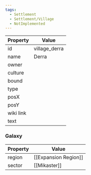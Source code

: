 ```yaml
---
tags:
  - Settlement
  - Settlement/Village
  - NotImplemented
---
```


| Property  | Value         |
| --------- | ------------- |
| id        | village_derra |
| name      | Derra         |
| owner     |               |
| culture   |               |
| bound     |               |
| type      |               |
| posX      |               |
| posY      |               |
| wiki link |               |
| text      |               |

### Galaxy
| Property | Value                |
| -------- | -------------------- |
| region   | [[Expansion Region]] |
| sector   | [[Mikaster]]         |
